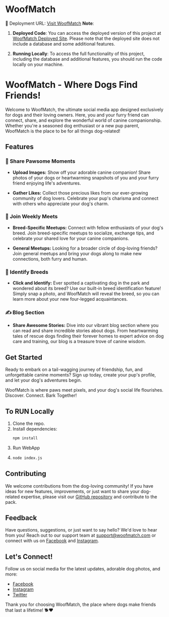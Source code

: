 # WoofMatch

🚀 Deployment URL: [Visit WoofMatch](https://woofmatch.onrender.com)
**Note**:

1. **Deployed Code**: You can access the deployed version of this project at [WoofMatch Deployed Site](https://github.com/aditya292002/woofmatch/tree/main). Please note that the deployed site does not include a database and some additional features.

2. **Running Locally**: To access the full functionality of this project, including the database and additional features, you should run the code locally on your machine.

# WoofMatch - Where Dogs Find Friends!

Welcome to WoofMatch, the ultimate social media app designed exclusively for dogs and their loving owners. Here, you and your furry friend can connect, share, and explore the wonderful world of canine companionship. Whether you're a seasoned dog enthusiast or a new pup parent, WoofMatch is the place to be for all things dog-related!

## Features

### 📸 Share Pawsome Moments

- **Upload Images:** Show off your adorable canine companion! Share photos of your dogs or heartwarming snapshots of you and your furry friend enjoying life's adventures.

- **Gather Likes:** Collect those precious likes from our ever-growing community of dog lovers. Celebrate your pup's charisma and connect with others who appreciate your dog's charm.

### 🐾 Join Weekly Meets

- **Breed-Specific Meetups:** Connect with fellow enthusiasts of your dog's breed. Join breed-specific meetups to socialize, exchange tips, and celebrate your shared love for your canine companions.

- **General Meetups:** Looking for a broader circle of dog-loving friends? Join general meetups and bring your dogs along to make new connections, both furry and human.

### 🐶 Identify Breeds

- **Click and Identify:** Ever spotted a captivating dog in the park and wondered about its breed? Use our built-in breed identification feature! Simply snap a photo, and WoofMatch will reveal the breed, so you can learn more about your new four-legged acquaintances.

### ✍️ Blog Section

- **Share Awesome Stories:** Dive into our vibrant blog section where you can read and share incredible stories about dogs. From heartwarming tales of rescue dogs finding their forever homes to expert advice on dog care and training, our blog is a treasure trove of canine wisdom.


## Get Started
Ready to embark on a tail-wagging journey of friendship, fun, and unforgettable canine moments? Sign up today, create your pup's profile, and let your dog's adventures begin. 

WoofMatch is where paws meet pixels, and your dog's social life flourishes. Discover. Connect. Bark Together!

## To RUN Locally 
1. Clone the repo.
1. Install dependencies:
   ```bash
   npm install
2. Run WebApp
3.   ```bash
     node index.js


## Contributing

We welcome contributions from the dog-loving community! If you have ideas for new features, improvements, or just want to share your dog-related expertise, please visit our [GitHub repository](https://github.com/WoofMatch/woofmatch) and contribute to the pack.

## Feedback

Have questions, suggestions, or just want to say hello? We'd love to hear from you! Reach out to our support team at [support@woofmatch.com](mailto:keshariaditya90@gmail.com) or connect with us on [Facebook](https://www.facebook.com/woofmatch) and [Instagram](https://www.instagram.com/woofmatch).

## Let's Connect!

Follow us on social media for the latest updates, adorable dog photos, and more:

- [Facebook](https://www.facebook.com/woofmatch)
- [Instagram](https://www.instagram.com/woofmatch)
- [Twitter](https://twitter.com/woofmatch)

Thank you for choosing WoofMatch, the place where dogs make friends that last a lifetime! 🐕❤️
